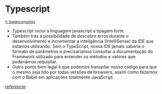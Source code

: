 # Typescript

<sub>[:arrow_upper_left: Superconjuntos](readme.md)  <sub>

- Typescript incluí a linguagem javascript a tipagem forte.
- Também trás a possibilidade de descobrir erros durante o desenvolvimento e incrementar a inteligência (IntelliSense) da IDE que estamos utilizando. Sem o TypeScript, nossa IDE jamais saberia o formato de parâmetros e precisaríamos consultar a documentação do Framework utilizado para entender os métodos e valores que poderíamos requisitar.
- Outro ponto bem legal é que podemos transpilar nosso código para que o mesmo seja lido por todas versões de browsers, assim como fazemos com o Babel em aplicações totalmente JavaScript.

[*referencia*](https://blog.rocketseat.com.br/typescript-vantagens-mitos-conceitos/)